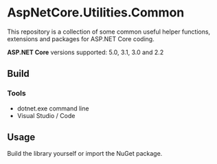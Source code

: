 # AspNetCore.Utilities.Common

This repository is a collection of some common useful helper functions, extensions and packages for ASP.NET Core coding.

**ASP.NET Core** versions supported: 5.0, 3.1, 3.0 and 2.2

## Build

### Tools

- dotnet.exe command line
- Visual Studio / Code

## Usage

Build the library yourself or import the NuGet package.
